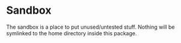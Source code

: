 Sandbox
=======

The sandbox is a place to put unused/untested stuff. Nothing will be symlinked to the home directory inside this package.
